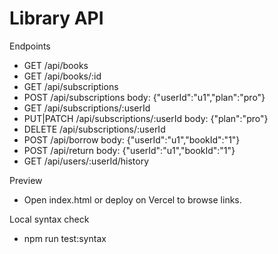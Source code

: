 # Library API
Endpoints

- GET /api/books
- GET /api/books/:id
- GET /api/subscriptions
- POST /api/subscriptions  body: {"userId":"u1","plan":"pro"}
- GET /api/subscriptions/:userId
- PUT|PATCH /api/subscriptions/:userId  body: {"plan":"pro"}
- DELETE /api/subscriptions/:userId
- POST /api/borrow  body: {"userId":"u1","bookId":"1"}
- POST /api/return  body: {"userId":"u1","bookId":"1"}
- GET /api/users/:userId/history

Preview

- Open index.html or deploy on Vercel to browse links.

Local syntax check

- npm run test:syntax

